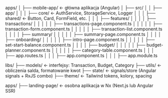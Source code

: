 apps/
│
├── mobile-app/            ← główna aplikacja (Angular)
│   ├── src/
│   │   ├── app/
│   │   │   ├── core/      ← AuthService, StorageService, Logger
│   │   │   ├── shared/    ← Button, Card, FormField, etc.
│   │   │   ├── features/
│   │   │   │   ├── transactions/
│   │   │   │   │   ├── transactions-page.component.ts
│   │   │   │   │   ├── transaction-form.component.ts
│   │   │   │   │   ├── transaction-list.component.ts
│   │   │   │   ├── summary/
│   │   │   │   │   ├── summary-page.component.ts
│   │   │   │   ├── onboarding/
│   │   │   │   │   ├── intro-page.component.ts
│   │   │   │   │   ├── set-start-balance.component.ts
│   │   │   │   ├── budget/
│   │   │   │   │   ├── budget-planner.component.ts
│   │   │   │   │   ├── category-table.component.ts
│   │   │   ├── app.routes.ts
│   │   │   ├── app.component.ts
│   │   │   ├── app.module.ts

libs/
├── models/                ← interfejsy: Transaction, Budget, Category
├── utils/                 ← obliczenia salda, formatowanie kwot
├── state/                 ← signals/store (Angular signals + RxJS combo)
├── theme/                 ← Tailwind tokens, kolory, spacing

apps/
├── landing-page/          ← osobna aplikacja w Nx (Next.js lub Angular SSR)
